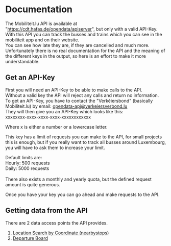 # Documentation #

The Mobiliteit.lu API is available at "https://cdt.hafas.de/opendata/apiserver", but only with a valid API-Key. <br>
With this API you can track the busses and trains which you can see in the mobiliteit app and on their website. <br>
You can see how late they are, if they are cancelled and much more. <br>
Unfortunately there is no real documentation for the API and the meaning of the different keys in the output, so here is an effort to make it more understandable. <br>


## Get an API-Key
First you will need an API-Key to be able to make calls to the API.<br>
Without a valid key the API will reject any calls and return no information.<br>
To get an API-Key, you have to contact the "Verkéiersbond" (basically Mobiliteit.lu) by email: opendata-api@verkeiersverbond.lu<br>
They will then give you an API-Key which looks like this:<br>
xxxxxxxx-xxxx-xxxx-xxxx-xxxxxxxxxxxx<br>

Where x is either a number or a lowercase letter.<br>

This key has a limit of requests you can make to the API, for small projects this is enough, but if you really want to track all busses around Luxembourg, you will have to ask them to increase your limit.<br>

Default limits are:<br>
    Hourly: 500 requests<br>
    Daily: 5000 requests<br>
<br>
There also exists a monthly and yearly quota, but the defined request amount is quite generous.<br>

Once you have your key you can go ahead and make requests to the API.<br>


## Getting data from the API
There are 2 data access points the API provides.<br>


1. [Location Search by Coordinate (nearbystops)](Location_Search_by_Coordinate.md)
2. [Departure Board](Departure_Board.md)







